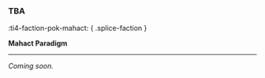### **TBA**
:ti4-faction-pok-mahact:
{ .splice-faction }

**Mahact Paradigm**

---

_Coming soon._

